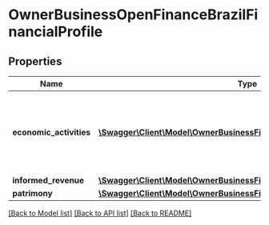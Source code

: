 # OwnerBusinessOpenFinanceBrazilFinancialProfile

## Properties
Name | Type | Description | Notes
------------ | ------------- | ------------- | -------------
**economic_activities** | [**\Swagger\Client\Model\OwnerBusinessFinancialProfileEconomicActivities[]**](OwnerBusinessFinancialProfileEconomicActivities.md) | Details regarding the reported economic activities of the business. | 
**informed_revenue** | [**\Swagger\Client\Model\OwnerBusinessFinancialProfileInformedRevenue**](OwnerBusinessFinancialProfileInformedRevenue.md) |  | 
**patrimony** | [**\Swagger\Client\Model\OwnerBusinessFinancialProfilePatrimony**](OwnerBusinessFinancialProfilePatrimony.md) |  | 

[[Back to Model list]](../../README.md#documentation-for-models) [[Back to API list]](../../README.md#documentation-for-api-endpoints) [[Back to README]](../../README.md)

